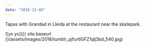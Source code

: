 ```yaml
---
date: "2018-12-08"
---
```


Tapas with Grandad in Lleida at the restaurant near the skatepark.

![yo yo]({{ site.baseurl }}/assets/images/2018/tumblr_pjfurtlGFZ1qlj3bd_540.jpg)
